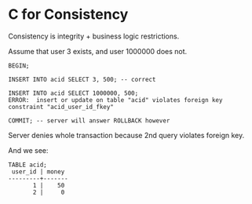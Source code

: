 C for Consistency
=================

Consistency is integrity + business logic restrictions.

Assume that user 3 exists, and user 1000000 does not.

    BEGIN;

    INSERT INTO acid SELECT 3, 500; -- correct

    INSERT INTO acid SELECT 1000000, 500;
    ERROR:  insert or update on table "acid" violates foreign key constraint "acid_user_id_fkey"

    COMMIT; -- server will answer ROLLBACK however

Server denies whole transaction because 2nd query violates foreign key.

And we see:

    TABLE acid;
     user_id | money
    ---------+-------
           1 |    50
           2 |     0


